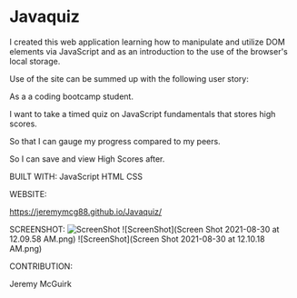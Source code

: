 # Javaquiz 

I created this web application learning how to manipulate and utilize DOM elements via JavaScript and as an introduction to the use of the browser's local storage.

Use of the site can be summed up with the following user story:

As a a coding bootcamp student.

I want to take a timed quiz on JavaScript fundamentals that stores high scores.

So that I can gauge my progress compared to my peers.

So I can save and view High Scores after. 

BUILT WITH:
JavaScript
HTML
CSS

WEBSITE:

https://jeremymcg88.github.io/Javaquiz/

SCREENSHOT:
![ScreenShot](./assets/1630298218015.png)
![ScreenShot](Screen Shot 2021-08-30 at 12.09.58 AM.png)
![ScreenShot](Screen Shot 2021-08-30 at 12.10.18 AM.png)

CONTRIBUTION:

Jeremy McGuirk

